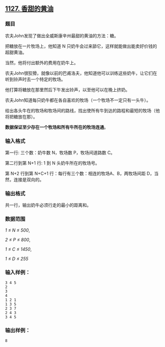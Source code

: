 ## [1127. 香甜的黄油](https://www.acwing.com/problem/content/1129/)

### 题目

农夫John发现了做出全威斯康辛州最甜的黄油的方法：糖。

把糖放在一片牧场上，他知道 N 只奶牛会过来舔它，这样就能做出能卖好价钱的超甜黄油。

当然，他将付出额外的费用在奶牛上。

农夫John很狡猾，就像以前的巴甫洛夫，他知道他可以训练这些奶牛，让它们在听到铃声时去一个特定的牧场。

他打算将糖放在那里然后下午发出铃声，以至他可以在晚上挤奶。

农夫John知道每只奶牛都在各自喜欢的牧场（一个牧场不一定只有一头牛）。

给出各头牛在的牧场和牧场间的路线，找出使所有牛到达的路程和最短的牧场（他将把糖放在那）。

**数据保证至少存在一个牧场和所有牛所在的牧场连通**。

### 输入格式

第一行: 三个数：奶牛数 N，牧场数 P，牧场间道路数 C。

第二行到第 N+1 行: 1 到 N 头奶牛所在的牧场号。

第 N+2 行到第 N+C+1 行：每行有三个数：相连的牧场A、B，两牧场间距 D，当然，连接是双向的。

### 输出格式

共一行，输出奶牛必须行走的最小的距离和。

### 数据范围

*1 ≤ N ≤ 500*,

*2 ≤ P ≤ 800*,

*1 ≤ C ≤ 1450*,

*1 ≤ D ≤ 255*

### 输入样例：

```
3 4 5
2
3
4
1 2 1
1 3 5
2 3 7
2 4 3
3 4 5
```

### 输出样例：

```
8
```
